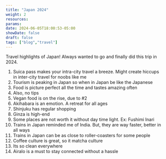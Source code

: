 ```yaml
---
title: "Japan 2024"
weight: 2
resources:
params:
date: 2024-06-05T18:00:53-05:00
showDate: false
draft: false
tags: ["blog","travel"]
---
```

Travel highlights of Japan!
Always wanted to go and finally did this trip in 2024. 
1. Suica pass makes your intra-city travel a breeze. Might create hiccups in inter-city travel for noobs like me
2. Tourism is peaking in Japan so when in Japan be like the Japanese
3. Food is picture perfect all the time and tastes amazing often
4. Also, no tips
5. Vegan food is on the rise, due to #2
6. Akihabara is an emotion. A retreat for all ages
7. Shinjuku has regular shopping
8. Ginza is high-end
9. Some places are not worth it without day time light. Ex: Fushimi Inari
10. Trains in Japan reminded me of India. But, they are way faster, better in all ways
11. Trains in Japan can be as close to roller-coasters for some people
12. Coffee culture is great, so it matcha culture
13. Its so clean everywhere
14. Airalo is a must to stay connected without a hassle
